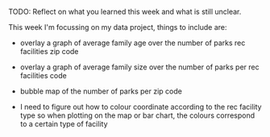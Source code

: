 TODO: Reflect on what you learned this week and what is still unclear.

This week I'm focussing on my data project, things to include are:
- overlay a graph of average family age over the number of parks rec facilities zip code
- overlay a graph of average family size over the number of parks per rec facilities code
- bubble map of the number of parks per zip code

- I need to figure out how to colour coordinate according to the rec facility type so when plotting on the map or bar chart, the colours correspond to a certain type of facility